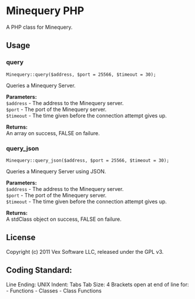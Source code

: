 # Minequery PHP

A PHP class for Minequery.

## Usage

### query

    Minequery::query($address, $port = 25566, $timeout = 30);

Queries a Minequery Server.

**Parameters:**  
`$address` - The address to the Minequery server.   
`$port` - The port of the Minequery server.  
`$timeout` - The time given before the connection attempt gives up.

**Returns:**  
An array on success, FALSE on failure.

### query_json

    Minequery::query_json($address, $port = 25566, $timeout = 30);

Queries a Minequery Server using JSON.

**Parameters:**  
`$address` - The address to the Minequery server.  
`$port` - The port of the Minequery server.  
`$timeout` - The time given before the connection attempt gives up.

**Returns:**  
A stdClass object on success, FALSE on failure.

## License

Copyright (c) 2011 Vex Software LLC, released under the GPL v3.

## Coding Standard:

Line Ending: UNIX
Indent: Tabs
Tab Size: 4
Brackets open at end of line for:
    - Functions
    - Classes
    - Class Functions